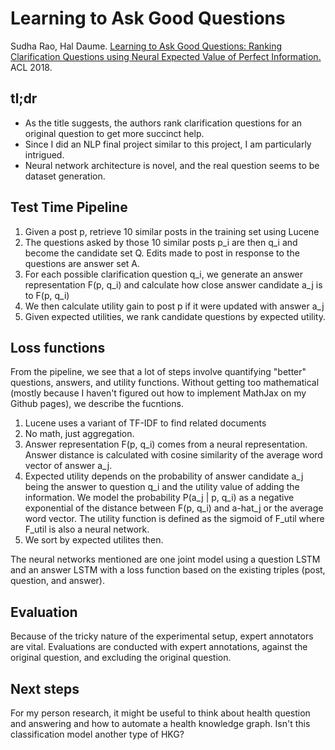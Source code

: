 # Learning to Ask Good Questions

Sudha Rao, Hal Daume. [Learning to Ask Good Questions: Ranking Clarification Questions using Neural Expected Value of Perfect Information.](https://arxiv.org/pdf/1805.04655.pdf) ACL 2018.

## tl;dr
 - As the title suggests, the authors rank clarification questions for an original question to get more succinct help.
 - Since I did an NLP final project similar to this project, I am particularly intrigued. 
 - Neural network architecture is novel, and the real question seems to be dataset generation. 

## Test Time Pipeline
 1. Given a post p, retrieve 10 similar posts in the training set using Lucene 
 2. The questions asked by those 10 similar posts p_i are then q_i and become the candidate set Q. Edits made to post in response to the questions are answer set A.
 3. For each possible clarification question q_i, we generate an answer representation F(p, q_i) and calculate how close answer candidate a_j is to F(p, q_i)
 4. We then calculate utility gain to post p if it were updated with answer a_j
 5. Given expected utilities, we rank candidate questions by expected utility.

## Loss functions
From the pipeline, we see that a lot of steps involve quantifying "better" questions, answers, and utility functions. Without getting too mathematical (mostly because I haven't figured out how to implement MathJax on my Github pages), we describe the fucntions.

 1. Lucene uses a variant of TF-IDF to find related documents
 2. No math, just aggregation.
 3. Answer representation F(p, q_i) comes from a neural representation. Answer distance is calculated with cosine similarity of the average word vector of answer a_j.
 4. Expected utility depends on the probability of answer candidate a_j being the answer to question q_i and the utility value of adding the information. We model the probability P(a_j | p, q_i) as a negative exponential of the distance between F(p, q_i) and a-hat_j or the average word vector. The utility function is defined as the sigmoid of F_util where F_util is also a neural network.
 5. We sort by expected utilites then.

The neural networks mentioned are one joint model using a question LSTM and an answer LSTM with a loss function based on the existing triples (post, question, and answer). 

## Evaluation
Because of the tricky nature of the experimental setup, expert annotators are vital. Evaluations are conducted with expert annotations, against the original question, and excluding the original question.

## Next steps
For my person research, it might be useful to think about health question and answering and how to automate a health knowledge graph. Isn't this classification model another type of HKG?